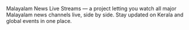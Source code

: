Malayalam News Live Streams — a project letting you watch all major Malayalam news channels live, side by side. Stay updated on Kerala and global events in one place.